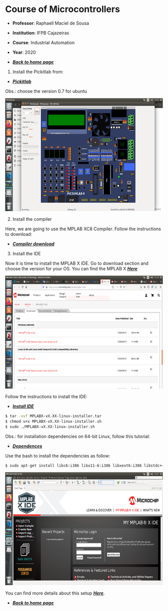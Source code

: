 # Course of Microcontrollers
* **Professor**: Raphaell Maciel de Sousa
* **Institution**: IFPB Cajazeiras
* **Course**: Industrial Automation
* **Year**: 2020

* **[*Back to home page*](https://github.com/raphaellmsousa/microcontrollers)**  

1. Install the Pickitlab from:

* **[*Pickitlab*](https://github.com/lcgamboa/picsimlab/releases)** 

Obs.: choose the version 0.7 for ubuntu

<p align="center">
    <img src="./figs/pic_board.png" width="600" height="360" title="pickitlab">
</p> 

2. Install the compiler

Here, we are going to use the MPLAB XC8 Compiler. Follow the instructions to download:

* **[*Compiler download*](https://microchipdeveloper.com/xc8:installation)** 

3. Install the IDE

Now it is time to install the MPLAB X IDE. Go to download section and choose the version for your OS. You can find the MPLAB X **[*Here*](https://www.microchip.com/mplab/mplab-x-ide)** 

<p align="center">
    <img src="./figs/mplabx.png" width="600" height="360" title="MPLAB">
</p> 

Follow the instructions to install the IDE:

* **[*Install IDE*](https://microchipdeveloper.com/mplabx:installation)** 

```bash
$ tar -xvf MPLABX-vX.XX-linux-installer.tar
$ chmod u+x MPLABX-vX.XX-linux-installer.sh
$ sudo ./MPLABX-vX.XX-linux-installer.sh
```

Obs.: for installation dependencies on 64-bit Linux, follow this tutorial: 

* **[*Dependences*](https://microchipdeveloper.com/install:mplabx-lin64)** 

Use the bash to install the dependencies as follow:

```bash
$ sudo apt-get install libc6:i386 libx11-6:i386 libxext6:i386 libstdc++6:i386 libexpat1:i386
```

<p align="center">
    <img src="./figs/mplabx_ide.png" width="600" height="360" title="MPLAB">
</p> 

You can find more details about this setup **[*Here*](https://www.youtube.com/watch?v=aUlM6eUv7tA)**.

* **[*Back to home page*](https://github.com/raphaellmsousa/microcontrollers)**  
